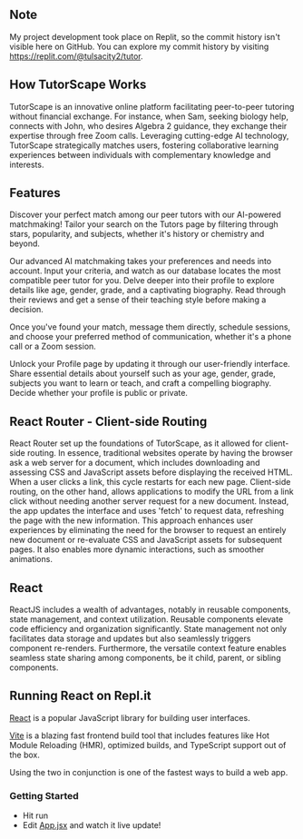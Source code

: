 ## Note
My project development took place on Replit, so the commit history isn't visible here on GitHub. You can explore my commit history by visiting https://replit.com/@tulsacity2/tutor.
## How TutorScape Works
TutorScape is an innovative online platform facilitating peer-to-peer tutoring without financial exchange. For instance, when Sam, seeking biology help, connects with John, who desires Algebra 2 guidance, they exchange their expertise through free Zoom calls. Leveraging cutting-edge AI technology, TutorScape strategically matches users, fostering collaborative learning experiences between individuals with complementary knowledge and interests.
## Features
Discover your perfect match among our peer tutors with our AI-powered matchmaking! Tailor your search on the Tutors page by filtering through stars, popularity, and subjects, whether it's history or chemistry and beyond.

Our advanced AI matchmaking takes your preferences and needs into account. Input your criteria, and watch as our database locates the most compatible peer tutor for you. Delve deeper into their profile to explore details like age, gender, grade, and a captivating biography. Read through their reviews and get a sense of their teaching style before making a decision.

Once you've found your match, message them directly, schedule sessions, and choose your preferred method of communication, whether it's a phone call or a Zoom session.

Unlock your Profile page by updating it through our user-friendly interface. Share essential details about yourself such as your age, gender, grade, subjects you want to learn or teach, and craft a compelling biography. Decide whether your profile is public or private.
## React Router - Client-side Routing
React Router set up the foundations of TutorScape, as it allowed for client-side routing. In essence, traditional websites operate by having the browser ask a web server for a document, which includes downloading and assessing CSS and JavaScript assets before displaying the received HTML. When a user clicks a link, this cycle restarts for each new page. Client-side routing, on the other hand, allows applications to modify the URL from a link click without needing another server request for a new document. Instead, the app updates the interface and uses 'fetch' to request data, refreshing the page with the new information. This approach enhances user experiences by eliminating the need for the browser to request an entirely new document or re-evaluate CSS and JavaScript assets for subsequent pages. It also enables more dynamic interactions, such as smoother animations.
## React
ReactJS includes a wealth of advantages, notably in reusable components, state management, and context utilization. Reusable components elevate code efficiency and organization significantly. State management not only facilitates data storage and updates but also seamlessly triggers component re-renders. Furthermore, the versatile context feature enables seamless state sharing among components, be it child, parent, or sibling components.
## Running React on Repl.it

[React](https://reactjs.org/) is a popular JavaScript library for building user interfaces.

[Vite](https://vitejs.dev/) is a blazing fast frontend build tool that includes features like Hot Module Reloading (HMR), optimized builds, and TypeScript support out of the box.

Using the two in conjunction is one of the fastest ways to build a web app.

### Getting Started
- Hit run
- Edit [App.jsx](#src/App.jsx) and watch it live update!
